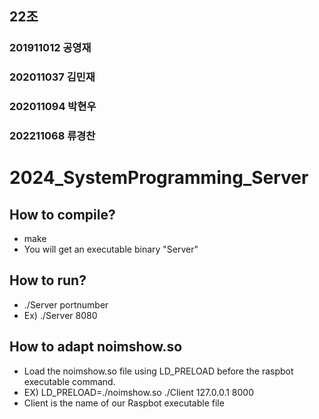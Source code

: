 ## 22조

### 201911012 공영재
### 202011037 김민재
### 202011094 박현우
### 202211068 류경찬

# 2024_SystemProgramming_Server
## How to compile?
- make
- You will get an executable binary "Server"
## How to run?
- ./Server portnumber
- Ex) ./Server 8080
## How to adapt noimshow.so
- Load the noimshow.so file using LD_PRELOAD before the raspbot executable command.
- EX) LD_PRELOAD=./noimshow.so ./Client 127.0.0.1 8000
- Client is the name of our Raspbot executable file
